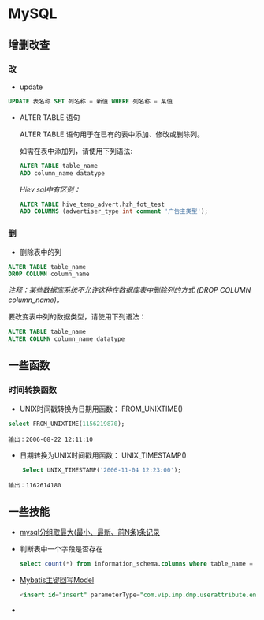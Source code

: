 # MySQL

## 增删改查

### 改

- update

```sql
UPDATE 表名称 SET 列名称 = 新值 WHERE 列名称 = 某值
```

- ALTER TABLE 语句 

    ALTER TABLE 语句用于在已有的表中添加、修改或删除列。

    如需在表中添加列，请使用下列语法:
    ```sql
    ALTER TABLE table_name
    ADD column_name datatype
    ```
    _Hiev sql中有区别：_
    ```sql
    ALTER TABLE hive_temp_advert.hzh_fot_test 
    ADD COLUMNS (advertiser_type int comment '广告主类型');
    ```
### 删

- 删除表中的列

```sql
ALTER TABLE table_name 
DROP COLUMN column_name
```
_注释：某些数据库系统不允许这种在数据库表中删除列的方式 (DROP COLUMN column_name)。_

要改变表中列的数据类型，请使用下列语法：
```sql
ALTER TABLE table_name
ALTER COLUMN column_name datatype
```

## 一些函数

### 时间转换函数

- UNIX时间戳转换为日期用函数： FROM_UNIXTIME()

```sql
select FROM_UNIXTIME(1156219870);
```
    输出：2006-08-22 12:11:10

- 日期转换为UNIX时间戳用函数： UNIX_TIMESTAMP()

```sql
    Select UNIX_TIMESTAMP('2006-11-04 12:23:00');
```
    输出：1162614180

## 一些技能

- [mysql分组取最大(最小、最新、前N条)条记录](https://my.oschina.net/dslcode/blog/2247977)

- 判断表中一个字段是否存在

    ```sql
    select count(*) from information_schema.columns where table_name = '表名' and column_name = '字段名'
    ```

- [Mybatis主键回写Model](https://blog.csdn.net/u010452388/article/details/80822657)

  ```sql
  <insert id="insert" parameterType="com.vip.imp.dmp.userattribute.entity.RtCrowdTag" keyColumn="id" keyProperty="id" useGeneratedKeys="true">
  ```

- 